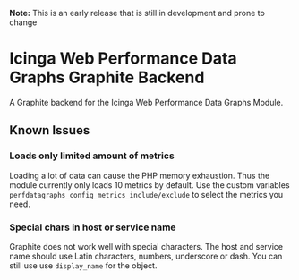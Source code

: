 **Note:** This is an early release that is still in development and prone to change

# Icinga Web Performance Data Graphs Graphite Backend

A Graphite backend for the Icinga Web Performance Data Graphs Module.

## Known Issues

### Loads only limited amount of metrics

Loading a lot of data can cause the PHP memory exhaustion. Thus
the module currently only loads 10 metrics by default.
Use the custom variables `perfdatagraphs_config_metrics_include/exclude`
to select the metrics you need.

### Special chars in host or service name

Graphite does not work well with special characters.
The host and service name should use Latin characters, numbers, underscore or dash.
You can still use use `display_name` for the object.
